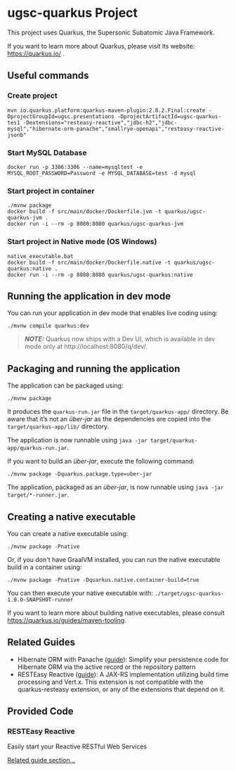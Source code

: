# ugsc-quarkus Project

This project uses Quarkus, the Supersonic Subatomic Java Framework.

If you want to learn more about Quarkus, please visit its website: https://quarkus.io/ .
## Useful commands
### Create project
```shell script
mvn io.quarkus.platform:quarkus-maven-plugin:2.8.2.Final:create -DprojectGroupId=ugsc.presentations -DprojectArtifactId=ugsc-quarkus-tes1 -Dextensions="resteasy-reactive","jdbc-h2","jdbc-mysql","hibernate-orm-panache","smallrye-openapi","resteasy-reactive-jsonb"
```

### Start MySQL Database
```shell script
docker run -p 3306:3306 --name=mysqltest -e MYSQL_ROOT_PASSWORD=Password -e MYSQL_DATABASE=test -d mysql
```

### Start project in container
```shell script
./mvnw package
docker build -f src/main/docker/Dockerfile.jvm -t quarkus/ugsc-quarkus-jvm .
docker run -i --rm -p 8080:8080 quarkus/ugsc-quarkus-jvm
```

### Start project in Native mode (OS Windows)
```shell script
native_executable.bat
docker build -f src/main/docker/Dockerfile.native -t quarkus/ugsc-quarkus:native .
docker run -i --rm -p 8080:8080 quarkus/ugsc-quarkus:native
```

## Running the application in dev mode

You can run your application in dev mode that enables live coding using:
```shell script
./mvnw compile quarkus:dev
```

> **_NOTE:_**  Quarkus now ships with a Dev UI, which is available in dev mode only at http://localhost:8080/q/dev/.

## Packaging and running the application

The application can be packaged using:
```shell script
./mvnw package
```
It produces the `quarkus-run.jar` file in the `target/quarkus-app/` directory.
Be aware that it’s not an _über-jar_ as the dependencies are copied into the `target/quarkus-app/lib/` directory.

The application is now runnable using `java -jar target/quarkus-app/quarkus-run.jar`.

If you want to build an _über-jar_, execute the following command:
```shell script
./mvnw package -Dquarkus.package.type=uber-jar
```

The application, packaged as an _über-jar_, is now runnable using `java -jar target/*-runner.jar`.

## Creating a native executable

You can create a native executable using: 
```shell script
./mvnw package -Pnative
```

Or, if you don't have GraalVM installed, you can run the native executable build in a container using: 
```shell script
./mvnw package -Pnative -Dquarkus.native.container-build=true
```

You can then execute your native executable with: `./target/ugsc-quarkus-1.0.0-SNAPSHOT-runner`

If you want to learn more about building native executables, please consult https://quarkus.io/guides/maven-tooling.

## Related Guides

- Hibernate ORM with Panache ([guide](https://quarkus.io/guides/hibernate-orm-panache)): Simplify your persistence code for Hibernate ORM via the active record or the repository pattern
- RESTEasy Reactive ([guide](https://quarkus.io/guides/resteasy-reactive)): A JAX-RS implementation utilizing build time processing and Vert.x. This extension is not compatible with the quarkus-resteasy extension, or any of the extensions that depend on it.

## Provided Code

### RESTEasy Reactive

Easily start your Reactive RESTful Web Services

[Related guide section...](https://quarkus.io/guides/getting-started-reactive#reactive-jax-rs-resources)
